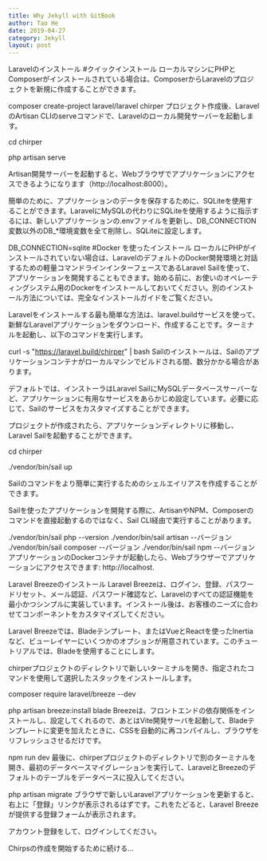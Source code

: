 ```yaml
---
title: Why Jekyll with GitBook
author: Tao He
date: 2019-04-27
category: Jekyll
layout: post
---
```


<!-- GitBook is an amazing frontend style to present and organize contents (such as book chapters
and blogs) on Web. The typical to deploy GitBook at [Github Pages][1]
is building HTML files locally and then push to Github repository, usually to the `gh-pages`
branch. However, it's quite annoying to repeat such workload and make it hard for people do
version control via git for when there are generated HTML files to be staged in and out.

This theme takes style definition out of generated GitBook site and provided the template
for Jekyll to rendering markdown documents to HTML, thus the whole site can be deployed
to [Github Pages][1] without generating and uploading HTML bundle every time when there are
changes to the original repository.

[1]: https://pages.github.com -->

Laravelのインストール
#クイックインストール
ローカルマシンにPHPとComposerがインストールされている場合は、ComposerからLaravelのプロジェクトを新規に作成することができます。

composer create-project laravel/laravel chirper
プロジェクト作成後、LaravelのArtisan CLIのserveコマンドで、Laravelのローカル開発サーバーを起動します。

cd chirper
 
php artisan serve

Artisan開発サーバーを起動すると、Webブラウザでアプリケーションにアクセスできるようになります（http://localhost:8000）。


簡単のために、アプリケーションのデータを保存するために、SQLiteを使用することができます。LaravelにMySQLの代わりにSQLiteを使用するように指示するには、新しいアプリケーションの.envファイルを更新し、DB_CONNECTION変数以外のDB_*環境変数を全て削除し、SQLiteに設定します。

DB_CONNECTION=sqlite
#Docker を使ったインストール
ローカルにPHPがインストールされていない場合は、LaravelのデフォルトのDocker開発環境と対話するための軽量コマンドラインインターフェースであるLaravel Sailを使って、アプリケーションを開発することもできます。始める前に、お使いのオペレーティングシステム用のDockerをインストールしておいてください。別のインストール方法については、完全なインストールガイドをご覧ください。

Laravelをインストールする最も簡単な方法は、laravel.buildサービスを使って、新鮮なLaravelアプリケーションをダウンロード、作成することです。ターミナルを起動し、以下のコマンドを実行します。

curl -s "https://laravel.build/chirper" | bash
Sailのインストールは、Sailのアプリケーションコンテナがローカルマシンでビルドされる間、数分かかる場合があります。

デフォルトでは、インストーラはLaravel SailにMySQLデータベースサーバーなど、アプリケーションに有用なサービスをあらかじめ設定しています。必要に応じて、Sailのサービスをカスタマイズすることができます。

プロジェクトが作成されたら、アプリケーションディレクトリに移動し、Laravel Sailを起動することができます。

cd chirper
 
./vendor/bin/sail up

Sailのコマンドをより簡単に実行するためのシェルエイリアスを作成することができます。

Sailを使ったアプリケーションを開発する際に、ArtisanやNPM、Composerのコマンドを直接起動するのではなく、Sail CLI経由で実行することがあります。

./vendor/bin/sail php --version
./vendor/bin/sail artisan --バージョン
./vendor/bin/sail composer --バージョン
./vendor/bin/sail npm --バージョン
アプリケーションのDockerコンテナが起動したら、Webブラウザーでアプリケーションにアクセスできます: http://localhost.

Laravel Breezeのインストール
Laravel Breezeは、ログイン、登録、パスワードリセット、メール認証、パスワード確認など、Laravelのすべての認証機能を最小かつシンプルに実装しています。インストール後は、お客様のニーズに合わせてコンポーネントをカスタマイズしてください。

Laravel Breezeでは、Bladeテンプレート、またはVueとReactを使ったInertiaなど、ビューレイヤーにいくつかのオプションが用意されています。このチュートリアルでは、Bladeを使用することにします。

chirperプロジェクトのディレクトリで新しいターミナルを開き、指定されたコマンドを使用して選択したスタックをインストールします。

composer require laravel/breeze --dev
 
php artisan breeze:install blade
Breezeは、フロントエンドの依存関係をインストールし、設定してくれるので、あとはVite開発サーバを起動して、Bladeテンプレートに変更を加えたときに、CSSを自動的に再コンパイルし、ブラウザをリフレッシュさせるだけです。

npm run dev
最後に、chirperプロジェクトのディレクトリで別のターミナルを開き、最初のデータベースマイグレーションを実行して、LaravelとBreezeのデフォルトのテーブルをデータベースに投入してください。

php artisan migrate
ブラウザで新しいLaravelアプリケーションを更新すると、右上に「登録」リンクが表示されるはずです。これをたどると、Laravel Breezeが提供する登録フォームが表示されます。

アカウント登録をして、ログインしてください。

Chirpsの作成を開始するために続ける...
